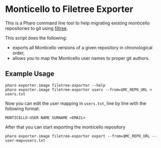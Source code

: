 Monticello to Filetree Exporter
===============================

This is a Pharo command line tool to help migrating existing monticello repositories to git using [filtree](https://github.com/dalehenrich/filetree).

This script does the following:
- exports all Monticello versions of a given repository in chronological order,
- allows you to map the Monticello user names to proper git authors.


## Example Usage

~~~
pharo exporter.image filetree-exporter --help
pharo exporter.image filetree-exporter users --from=$MC_REPO_URL > users.txt
~~~

Now you can edit the user mapping in `users.txt`, line by line with the following format:
~~~
MONTICELLO-USER NAME SURNAME <EMAIL>
~~~

After that you can start exporting the monticello repository

~~~
pharo exporter.image filetree-exporter export --from=$MC_REPO_URL --user-map=users.txt
~~~

